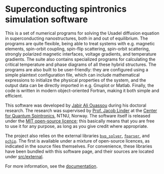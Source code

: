 # Superconducting spintronics simulation software

This is a set of numerical programs for solving the Usadel diffusion equation in superconducting nanostructures, both in and out of equilibrium.
The programs are quite flexible, being able to treat systems with e.g. magnetic elements, spin-orbit coupling, spin-flip scattering, spin-orbit scattering, strongly polarized magnetic interfaces, voltage gradients, and temperature gradients.
The suite also contains specialized programs for calculating the critical temperature and phase diagrams of all these hybrid structures.
The programs are also built to be user-friendly:
they are configured using a simple plaintext configuration file, which can include mathematical expressions to initialize the physical properties of the system, and the output data can be directly imported in e.g. Gnuplot or Matlab.
Finally, the code is written in modern object-oriented Fortran, making it both simple and efficient.

This software was developed by [Jabir Ali Ouassou](https://github.com/jabirali) during his doctoral research.
The research was supervised by [Prof. Jacob Linder](https://folk.ntnu.no/jacobrun/) at the [Center for Quantum Spintronics](https://www.ntnu.edu/quspin), NTNU, Norway.
The software itself is released under the [MIT open-source licence](https://github.com/jabirali/DoctorCode/blob/master/LICENSE.md);
this basically means that you are free to use it for any purpose, as long as you give credit where appropriate.

The project also relies on the external libraries [`bvp_solver`](http://cs.stmarys.ca/~muir/BVP_SOLVER_Webpage.shtml), [`fparser`](http://fparser.sourceforge.net/), and [`pchip`](https://people.sc.fsu.edu/~jburkardt/f_src/pchip/pchip.html).
The first is available under a mixture of open-source licences, as indicated in the source files themselves.
For convenience, these libraries have been bundled with this software page, and their sources are located under [src/external](https://github.com/jabirali/DoctorCode/tree/master/src/external).

For more information, see the 
[documentation](https://jabirali.github.io/DoctorCode/html/page/index.html).
